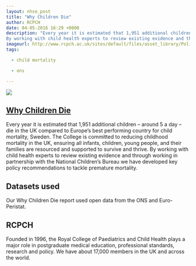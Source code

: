 ```yaml
---
layout: nhse_post
title: "Why Children Die"
author: RCPCH
date: 04-05-2016 16:29 +0000
description: "Every year it is estimated that 1,951 additional children – around 5 a day – die in the UK compared to Europe’s best performing country for child mortality, Sweden. The College is committed to reducing childhood mortality in the UK, ensuring all infants, children, young people, and their families are resourced and supported to survive and thrive.
By working with child health experts to review existing evidence and through working in partnership with the National Children’s Bureau we have develope"
imageurl: http://www.rcpch.ac.uk/sites/default/files/asset_library/Policy%20and%20Standards/Policy%20Documents/RCPCH_Jh_5911Deaths%20ceropped2.png
tags:

  - child mortality

  - ons

---
```

<img src="http://www.rcpch.ac.uk/sites/default/files/asset_library/Policy%20and%20Standards/Policy%20Documents/RCPCH_Jh_5911Deaths%20ceropped2.png" />

## <a href="http://www.rcpch.ac.uk/news-campaigns/campaigns/why-children-die/why-children-die-rcpch-campaign" target="_blank"> Why Children Die <i class="fa fa-external-link"></i></a>

Every year it is estimated that 1,951 additional children – around 5 a day – die in the UK compared to Europe’s best performing country for child mortality, Sweden. The College is committed to reducing childhood mortality in the UK, ensuring all infants, children, young people, and their families are resourced and supported to survive and thrive.
By working with child health experts to review existing evidence and through working in partnership with the National Children’s Bureau we have developed key policy recommendations to tackle premature mortality.

## Datasets used

Our Why Children Die report used open data from the ONS and Euro-Peristat.

## RCPCH

Founded in 1996, the Royal College of Paediatrics and Child Health plays a major role in postgraduate medical education, professional standards, research and policy. We have about 17,000 members in the UK and across the world. 

